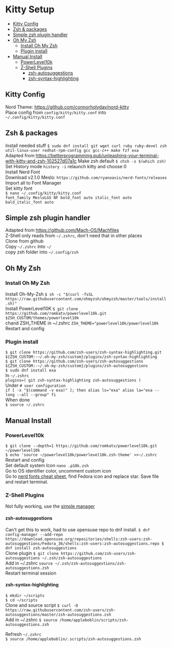 # Kitty Setup

<!-- TOC -->
- [Kitty Config](#kitty-config)
- [Zsh & packages](#zsh--packages)
- [Simple zsh plugin handler](#simple-zsh-plugin-handler)
- [Oh My Zsh](#oh-my-zsh)
    - [Install Oh My Zsh](#install-oh-my-zsh)
    - [Plugin install](#plugin-install)
- [Manual Install](#manual-install)
    - [PowerLevel10k](#powerlevel10k)
    - [Z-Shell Plugins](#z-shell-plugins)
        - [zsh-autosuggestions](#zsh-autosuggestions)
        - [zsh-syntax-highlighting](#zsh-syntax-highlighting)
<!-- /TOC -->

## Kitty Config

Nord Theme: https://github.com/connorholyday/nord-kitty  
Place config from `config/kitty/kitty.conf` into `~/.config/kitty/kitty.conf`

## Zsh & packages

Install needed stuff `$ sudo dnf install git wget curl ruby ruby-devel zsh util-linux-user redhat-rpm-config gcc gcc-c++ make fzf exa`  
Adapted from https://betterprogramming.pub/unleashing-your-terminal-with-kitty-and-zsh-102527d07a1c
Make zsh default `$ chsh -s $(which zsh)`  
Set History mode `history -i`
relaunch kitty and choose 0  
Install Nerd Font  
Download v2.1.0 Meslo: `https://github.com/ryanoasis/nerd-fonts/releases`  
Import all to Font Manager  
Set kitty font  
`$ nano ~/.config/kitty/kitty.conf`  
`font_family MesloLGS NF bold_font auto italic_font auto bald_italic_font auto`

## Simple zsh plugin handler

Adapted from https://github.com/Mach-OS/Machfiles  
Z-Shell only reads from `~/.zshrc`, don't need that in other places  
Clone from github  
Copy `~/.zshrc` into `~/`  
copy zsh folder into `~/.config/zsh`

## Oh My Zsh

### Install Oh My Zsh

Install Oh-My-Zsh `$ sh -c "$(curl -fsSL https://raw.githubusercontent.com/ohmyzsh/ohmyzsh/master/tools/install.sh)"`  
Install PowerLevel10K `$ git clone https://github.com/romkatv/powerlevel10k.git $ZSH_CUSTOM/themes/powerlevel10k`  
chand ZSH_THEME in ~/.zshrc `ZSH_THEME="powerlevel10k/powerlevel10k`  
Restart and config

### Plugin install

`$ git clone https://github.com/zsh-users/zsh-syntax-highlighting.git ${ZSH_CUSTOM:-~/.oh-my-zsh/custom}/plugins/zsh-syntax-highlighting`  
`$ git clone https://github.com/zsh-users/zsh-autosuggestions ${ZSH_CUSTOM:-~/.oh-my-zsh/custom}/plugins/zsh-autosuggestions`  
`$ sudo dnf install exa`  
In `~/.zshrc`  
`plugins=( git zsh-syntax-highlighting zsh-autosuggestions )`  
Under `# user configuration`  
`if [ -x "$(command -v exa)" ]; then alias ls="exa" alias la="exa --long --all --group" fi`  
When done  
`$ source ~/.zshrc`

## Manual Install

### PowerLevel10k

`$ git clone --depth=1 https://github.com/romkatv/powerlevel10k.git ~/powerlevel10k`  
`$ echo 'source ~/powerlevel10k/powerlevel10k.zsh-theme' >>~/.zshrc`  
Restart and config  
Set default system Icon `nano .p10k.zsh`  
Go to OS identifier color, uncomment custom icon  
Go to [nerd fonts cheat sheet](https://www.nerdfonts.com/cheat-sheet), find Fedora icon and replace star. Save file and restart terminal.

### Z-Shell Plugins

Not fully working, use the [simple manager](https://github.com/Mach-OS/Machfiles)

#### zsh-autosuggestions

Can't get this to work, had to use opensuse repo to dnf install. `$ dnf config-manager --add-repo https://download.opensuse.org/repositories/shells:zsh-users:zsh-autosuggestions/Fedora_36/shells:zsh-users:zsh-autosuggestions.repo $ dnf install zsh-autosuggestions`  
Clone plugin `$ git clone https://github.com/zsh-users/zsh-autosuggestions ~/.zsh/zsh-autosuggestions`  
Add in ~/.zshrc `source ~/.zsh/zsh-autosuggestions/zsh-autosuggestions.zsh`  
Restart terminal session

#### zsh-syntax-highlighting

`$ mkdir ~/scripts`  
`$ cd ~/scripts`  
Clone and source script `$ curl -O https://raw.githubusercontent.com/zsh-users/zsh-autosuggestions/master/zsh-autosuggestions.zsh`  
Add in ~/.zshrc `$ source /home/appleboblin/scripts/zsh-autosuggestions.zsh`

Refresh `~/.zshrc`  
`$ source /home/appleboblin/.scripts/zsh-autosuggestions.zsh`
